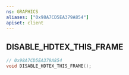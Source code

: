 ```yaml
---
ns: GRAPHICS
aliases: ["0x98A7CD5EA379A854"]
apiset: client
---
```

## DISABLE_HDTEX_THIS_FRAME

```c
// 0x98A7CD5EA379A854
void DISABLE_HDTEX_THIS_FRAME();
```





